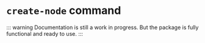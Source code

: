# `create-node` command

::: warning
Documentation is still a work in progress. But the package is fully functional and ready to use.
:::
